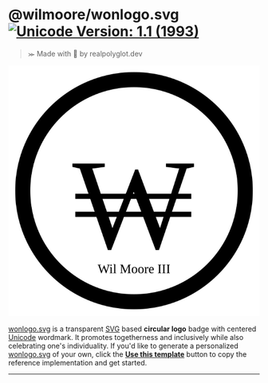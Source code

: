 # @wilmoore/wonlogo.svg [![Unicode Version: 1.1 (1993)](https://img.shields.io/badge/Unicode%20Version-1.1%20(1993)-blue)](https://www.unicode.org/versions/Unicode1.1.0/)
>⪼ Made with 💜 by realpolyglot.dev

![](https://raw.githubusercontent.com/wilmoore/wonlogo.svg/main/index.svg)

[wonlogo.svg][] is a transparent [SVG][] based **circular logo** badge with centered [Unicode][] wordmark. It promotes togetherness and inclusively while also celebrating one's individuality. If you'd like to generate a personalized [wonlogo.svg][] of your own, click the __[Use this template][]__ button to copy the reference implementation and get started.

---
[SVG]: https://www.w3.org/Graphics/SVG/
[Unicode]: https://unicode-table.com/en/20A9/
[Use this template]: https://github.com/wilmoore/wonlogo.svg/generate
[wonlogo.svg]: https://github.com/wilmoore/wonlogo.svg

